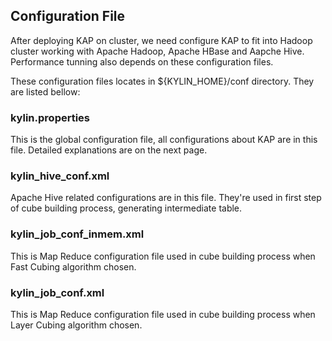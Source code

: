 ## Configuration FileAfter deploying KAP on cluster, we need configure KAP to fit into Hadoop cluster working with Apache Hadoop, Apache HBase and Aapche Hive. Performance tunning also depends on these configuration files. These configuration files locates in ${KYLIN_HOME}/conf directory. They are listed bellow:###	kylin.propertiesThis is the global configuration file, all configurations about KAP are in this file. Detailed explanations are on the next page.###	kylin\_hive\_conf.xmlApache Hive related configurations are in this file. They're used in first step of cube building process, generating intermediate table.###	kylin\_job\_conf\_inmem.xmlThis is Map Reduce configuration file used in cube building process when Fast Cubing algorithm chosen.###	kylin\_job\_conf.xmlThis is Map Reduce configuration file used in cube building process when Layer Cubing algorithm chosen.